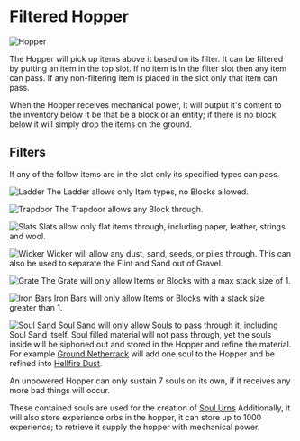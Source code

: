 # Filtered Hopper

![Hopper](block:betterwithmods:filtered_hopper)

The Hopper will pick up items above it based on its filter. 
It can be filtered by putting an item in the top slot.
If no item is in the filter slot then any item can pass.
If any non-filtering item is placed in the slot only that item can pass.



When the Hopper receives mechanical power, it will output it's content to the inventory below it be that be a block or an entity; if there is no block below it will simply drop the items on the ground.

## Filters

If any of the follow items are in the slot only its specified types can pass.

![Ladder](block:minecraft:ladder)
The Ladder allows only Item types, no Blocks allowed.

![Trapdoor](block:minecraft:trapdoor)
The Trapdoor allows any Block through.

![Slats](block:betterwithmods:slats)
Slats allow only flat items through, including paper, leather, strings and wool.

![Wicker](block:betterwithmods:wicker)
Wicker will allow any dust, sand, seeds, or piles through.
This can also be used to separate the Flint and Sand out of Gravel.

![Grate](block:betterwithmods:grate)
The Grate will only allow Items or Blocks with a max stack size of 1.

![Iron Bars](block:minecraft:iron_bars)
Iron Bars will only allow Items or Blocks with a stack size greater than 1.

![Soul Sand](block:minecraft:soul_sand)
Soul Sand will only allow Souls to pass through it, including Soul Sand itself. 
Soul filled material will not pass through, yet the souls inside will be siphoned out and stored in the Hopper and refine the material.
For example [Ground Netherrack](../items/ground_netherrack.md) will add one soul to the Hopper and be refined into [Hellfire Dust](../items/hellfire.md).

An unpowered Hopper can only sustain 7 souls on its own, if it receives any more bad things will occur.

These contained souls are used for the creation of [Soul Urns](soul_urn.md) 
Additionally, it will also store experience orbs in the hopper, it can store up to 1000 experience; to retrieve it supply the hopper with mechanical power.
 
 